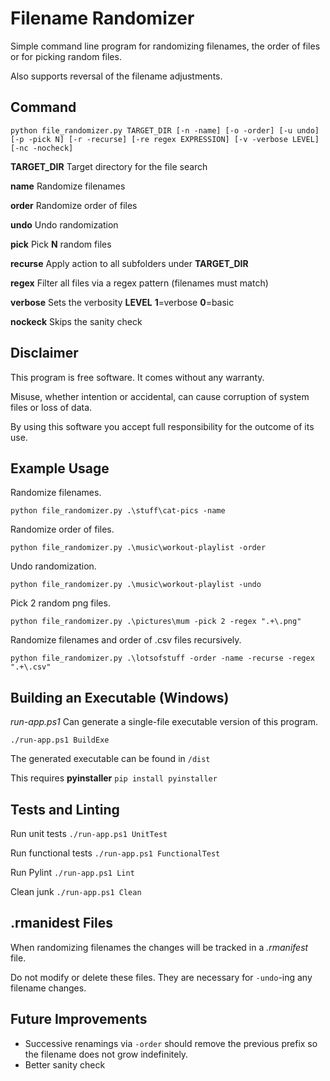 # Filename Randomizer
Simple command line program for randomizing filenames, the order of files or for picking random files.

Also supports reversal of the filename adjustments.

## Command

`python file_randomizer.py TARGET_DIR [-n -name] [-o -order] [-u undo] [-p -pick N] [-r -recurse] [-re regex EXPRESSION] [-v -verbose LEVEL] [-nc -nocheck]`

**TARGET_DIR** Target directory for the file search

**name** Randomize filenames

**order** Randomize order of files

**undo** Undo randomization

**pick** Pick **N** random files

**recurse** Apply action to all subfolders under **TARGET_DIR**

**regex** Filter all files via a regex pattern (filenames must match)

**verbose** Sets the verbosity **LEVEL** **1**=verbose **0**=basic

**nockeck** Skips the sanity check

## Disclaimer
This program is free software. It comes without any warranty.

Misuse, whether intention or accidental, can cause corruption of system files or loss of data.

By using this software you accept full responsibility for the outcome of its use.

## Example Usage

Randomize filenames.

`python file_randomizer.py .\stuff\cat-pics -name`

Randomize order of files.

`python file_randomizer.py .\music\workout-playlist -order`

Undo randomization.

`python file_randomizer.py .\music\workout-playlist -undo`

Pick 2 random png files.

`python file_randomizer.py .\pictures\mum -pick 2 -regex ".+\.png"`

Randomize filenames and order of .csv files recursively.

`python file_randomizer.py .\lotsofstuff -order -name -recurse -regex ".+\.csv"`

## Building an Executable (Windows)

*run-app.ps1* Can generate a single-file executable version of this program.

`./run-app.ps1 BuildExe`

The generated executable can be found in `/dist`

This requires **pyinstaller** `pip install pyinstaller`

## Tests and Linting

Run unit tests `./run-app.ps1 UnitTest`

Run functional tests `./run-app.ps1 FunctionalTest`

Run Pylint `./run-app.ps1 Lint`

Clean junk `./run-app.ps1 Clean`

## .rmanidest Files
When randomizing filenames the changes will be tracked in a *.rmanifest* file.

Do not modify or delete these files. They are necessary for `-undo`-ing any filename changes.

## Future Improvements
- Successive renamings via `-order` should remove the previous prefix so the filename does not grow indefinitely.
- Better sanity check
